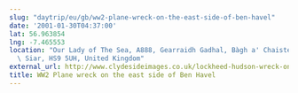 ```yaml
---
slug: "daytrip/eu/gb/ww2-plane-wreck-on-the-east-side-of-ben-havel"
date: '2001-01-30T04:37:00'
lat: 56.963854
lng: -7.465553
location: "Our Lady of The Sea, A888, Gearraidh Gadhal, Bàgh a' Chaisteil, Na h-Eileanan\
  \ Siar, HS9 5UH, United Kingdom"
external_url: http://www.clydesideimages.co.uk/lockheed-hudson-wreck-on-ben-lui.html
title: WW2 Plane wreck on the east side of Ben Havel
---
```



